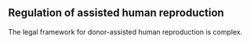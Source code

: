 ##  Regulation of assisted human reproduction

The legal framework for donor-assisted human reproduction is complex.
